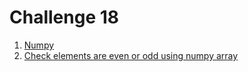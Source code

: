 # Challenge 18

1. [Numpy](https://gist.github.com/nakul010/a593003395156b699242967bd2af1aab)
2. [Check elements are even or odd using numpy array](https://gist.github.com/nakul010/9f34381a39befd0c517fef399020ad40)